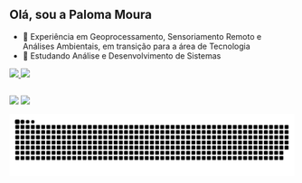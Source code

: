## Olá, sou a Paloma Moura

- 🔭 Experiência em Geoprocessamento, Sensoriamento Remoto e Análises Ambientais, em transição para a área de Tecnologia
- 🌱 Estudando Análise e Desenvolvimento de Sistemas

 <div>
  <a href="https://github.com/pahmoura">
  <img height="180em" src="https://github-readme-stats.vercel.app/api?username=pahmoura&show_icons=true&theme=dark&include_all_commits=true&count_private=true"/>
  <img height="180em" src="https://github-readme-stats.vercel.app/api/top-langs/?username=pahmoura&layout=compact&langs_count=7&theme=dark"/>
</div>

##
  
<div>
   <a href="https://www.linkedin.com/in/paloma-moura-163751a6" target="_blank"><img src="https://img.shields.io/badge/-LinkedIn-%230077B5?style=for-the-badge&logo=linkedin&logoColor=white" target="_blank"></a> 
  <a href = "mailto:paloma_freitasmoura@hotmail.com"><img src="https://img.shields.io/badge/Microsoft_Outlook-0078D4?style=for-the-badge&logo=microsoft-outlook&logoColor=white"></a>
  
![Snake animation](https://github.com/pahmoura/pahmoura/blob/output/github-contribution-grid-snake.svg)
  
  </div>
